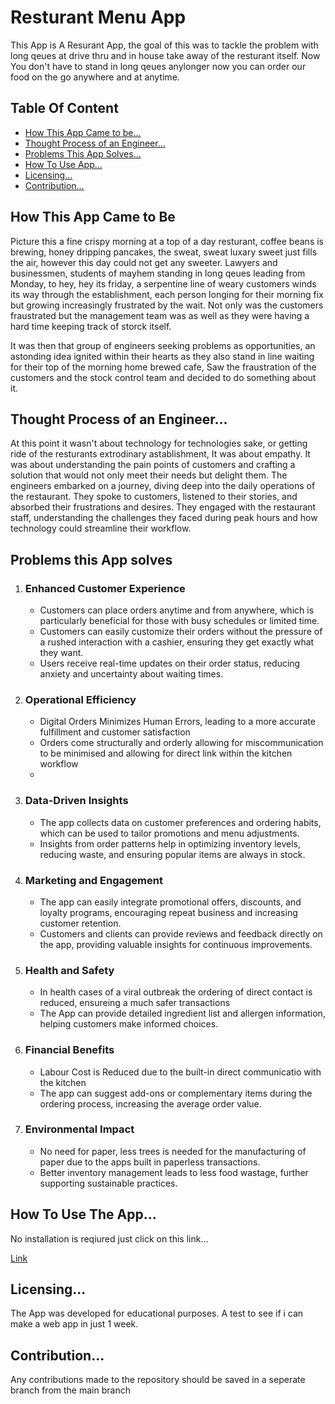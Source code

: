 <h1>Resturant Menu App</h1>

<p>
  This App is A Resurant App, the goal of this was to tackle the problem
  with long qeues at drive thru and in house take away of the resturant itself. 
  Now You don't have to stand in long qeues anylonger now you can order our food
  on the go anywhere and at anytime.
</p>

<h2>Table Of Content</h2>
<ul>
  <li><a href="#how-this-app-came-to-be">How This App Came to be...</a></li>
  <li><a href="#thoughts">Thought Process of an Engineer...</a></li>
  <li><a href="#solved">Problems This App Solves...</a></li>
  <li><a href="#how-to-use">How To Use App...</a></li>
  <li><a href="#licensing">Licensing...</a></li>
  <li><a href="#contribution">Contribution...</a></li>
</ul>

<h2 id="how-this-app-came-to-be">How This App Came to Be</h2>
<p>
  Picture this a fine crispy morning at a top of a day resturant, coffee beans is brewing, honey dripping pancakes, the sweat, sweat 
  luxary sweet just fills the air, however this day could not get any sweeter. Lawyers and businessmen, students of mayhem standing in long qeues leading from Monday,
  to hey, hey its friday, a serpentine line of weary customers winds its way through the establishment, each person longing for their morning fix but growing increasingly frustrated by 
  the wait. Not only was the customers fraustrated but the management team was as well as they were having a hard time keeping track of storck itself.

  It was then that group of engineers seeking problems as opportunities, an astonding idea ignited within their hearts as they also stand in line waiting for their
  top of the morning home brewed cafe, Saw the fraustration of the customers and the stock control team and decided to do something about it.
</p>

<h2 id="thoughts">Thought Process of an Engineer...</h2>
<p>
  At this point it wasn't about technology for technologies sake, or getting ride of the resturants extrodinary astablishment, It was about empathy. It was about understanding the pain 
  points of customers and crafting a solution that would not only meet their needs but delight them. The engineers embarked on a journey, diving deep into the daily operations of the 
  restaurant. They spoke to customers, listened to their stories, and absorbed their frustrations and desires. They engaged with the restaurant staff, understanding the challenges they 
  faced during peak hours and how technology could streamline their workflow.
</p>

<h2 id="solved">Problems this App solves</h2>
<ol>
  <li>
    <h3>Enhanced Customer Experience</h3>
    <ul>
      <li>Customers can place orders anytime and from anywhere, which is particularly beneficial for those with busy schedules or limited time.</li>
      <li>Customers can easily customize their orders without the pressure of a rushed interaction with a cashier, ensuring they get exactly what they want.</li>
      <li>Users receive real-time updates on their order status, reducing anxiety and uncertainty about waiting times.</li>
    </ul>
  </li>

  <li>
    <h3>Operational Efficiency</h3>
    <ul>
      <li>Digital Orders Minimizes Human Errors, leading to a more accurate fulfillment and customer satisfaction</li>
      <li>Orders come structurally and orderly allowing for miscommunication to be minimised and allowing for direct link within the kitchen workflow</li>
      <li></li>
    </ul>
  </li>

  <li>
    <h3>Data-Driven Insights</h3>
    <ul>
      <li>The app collects data on customer preferences and ordering habits, which can be used to tailor promotions and menu adjustments.</li>
      <li>Insights from order patterns help in optimizing inventory levels, reducing waste, and ensuring popular items are always in stock.</li>
    </ul>
  </li>

  <li>
    <h3>Marketing and Engagement</h3>
    <ul>
      <li>The app can easily integrate promotional offers, discounts, and loyalty programs, encouraging repeat business and increasing customer retention.</li>
      <li>Customers and clients can provide reviews and feedback directly on the app, providing valuable insights for continuous improvements.</li>
    </ul>
  </li>

  <li>
    <h3>Health and Safety</h3>
    <ul>
      <li>In health cases of a viral outbreak the ordering of direct contact is reduced, ensureing a much safer transactions</li>
      <li>The App can provide detailed ingredient list and allergen information, helping customers make informed choices.</li>
    </ul>
  </li>

  <li>
    <h3>Financial Benefits</h3>
    <ul>
      <li>Labour Cost is Reduced due to the built-in direct communicatio with the kitchen</li>
      <li>The app can suggest add-ons or complementary items during the ordering process, increasing the average order value.</li>
    </ul>
  </li>

  <li>
    <h3>Environmental Impact</h3>
    <ul>
      <li>No need for paper, less trees is needed for the manufacturing of paper due to the apps built in paperless transactions.
      </li>
      <li>
        Better inventory management leads to less food wastage, further supporting sustainable practices.
      </li>
    </ul>
  </li>
</ol>

<h2 id="how-to-use">How To Use The App...</h2>
<p>No installation is reqiured just click on this link...</p>
<a href="">Link</a>
<h2 id="licensing">Licensing...</h2>
<p>
  The App was developed for educational purposes. A test to see
  if i can make a web app in just 1 week.
</p>
<h2 id="contribution">Contribution...</h2>
<p>
  Any contributions made to the repository should be saved in a seperate branch from the main branch
</p>
